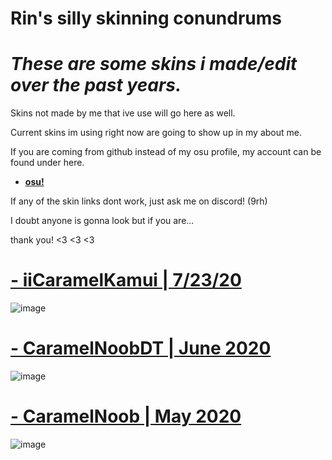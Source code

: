 # Rin's silly skinning conundrums 

# *These are some skins i made/edit over the past years.*

Skins not made by me that ive use will go here as well. 

Current skins im using right now are going to show up in my about me. 

If you are coming from github instead of my osu profile, my account can be found under here.

* [**osu!**](https://osu.ppy.sh/users/13378004)

If any of the skin links dont work, just ask me on discord! (9rh)



   I doubt anyone is gonna look but if you are...

   thank you! <3 <3 <3 

# [- iiCaramelKamui | 7/23/20](https://bit.ly/3TfAclJ) 
![image](https://cdn.discordapp.com/attachments/701177090984116394/1181737013834158234/image.png?ex=6582255b&is=656fb05b&hm=b17af4c112194d11157828bd1e825243ac90aebcab1b2218df599031ab0dff47&)

# [- CaramelNoobDT | June 2020](https://bit.ly/3RbJxsf)
![image](https://cdn.discordapp.com/attachments/701177090984116394/1181415885060177940/image.png?ex=6580fa48&is=656e8548&hm=efffa48f63d1442fac42dbda98545bee0192afb6311cb536a60eb389d72f2274&)

# [- CaramelNoob | May 2020](https://bit.ly/3GvgTx6)
![image](https://cdn.discordapp.com/attachments/701177090984116394/1181384182799278251/image.png?ex=6580dcc2&is=656e67c2&hm=2cb06a0abe49d763c17b6852683e582dae348eca117ef50ddae92dd0e532fb95&)
                  
